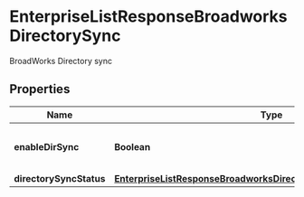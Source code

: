<!--  Copyright 2025 Cisco Systems Inc.

Permission is hereby granted, free of charge, to any person obtaining a copy
of this software and associated documentation files (the "Software"), to deal
in the Software without restriction, including without limitation the rights
to use, copy, modify, merge, publish, distribute, sublicense, and/or sell
copies of the Software, and to permit persons to whom the Software is
furnished to do so, subject to the following conditions:

The above copyright notice and this permission notice shall be included in
all copies or substantial portions of the Software.

THE SOFTWARE IS PROVIDED "AS IS", WITHOUT WARRANTY OF ANY KIND, EXPRESS OR
IMPLIED, INCLUDING BUT NOT LIMITED TO THE WARRANTIES OF MERCHANTABILITY,
FITNESS FOR A PARTICULAR PURPOSE AND NONINFRINGEMENT. IN NO EVENT SHALL THE
AUTHORS OR COPYRIGHT HOLDERS BE LIABLE FOR ANY CLAIM, DAMAGES OR OTHER
LIABILITY, WHETHER IN AN ACTION OF CONTRACT, TORT OR OTHERWISE, ARISING FROM,
OUT OF OR IN CONNECTION WITH THE SOFTWARE OR THE USE OR OTHER DEALINGS IN
THE SOFTWARE.-->


# EnterpriseListResponseBroadworksDirectorySync

BroadWorks Directory sync

## Properties

| Name | Type | Description | Notes |
|------------ | ------------- | ------------- | -------------|
|**enableDirSync** | **Boolean** | The toggle to enable/disable directory sync. |  [optional] |
|**directorySyncStatus** | [**EnterpriseListResponseBroadworksDirectorySyncDirectorySyncStatus**](EnterpriseListResponseBroadworksDirectorySyncDirectorySyncStatus.md) |  |  [optional] |



